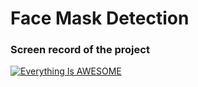# Face Mask Detection

### Screen record of the project
[![Everything Is AWESOME](https://yt-embed.herokuapp.com/embed?v=Xwo-eeTvOMY)](https://www.youtube.com/watch?v=Xwo-eeTvOMY "Everything Is AWESOME")
